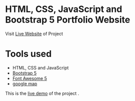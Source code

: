 HTML, CSS, JavaScript and Bootstrap 5 Portfolio Website
=======
Visit [Live Website](https://app.flonnect.com/view/video/kateakshay165/Flonnect_2023-01-01_2f69ed86-38be-4fac-8e43-4fca417baeef) of Project

# Tools used #
* HTML, CSS and JavaScript
* [Bootstrap 5](https://getbootstrap.com/docs/5.0/getting-started/introduction/)
* [Font Awesome 5](https://fontawesome.com/)
* [google map](https://www.embed-map.com/)

This is the [live demo](https://app.flonnect.com/view/video/kateakshay165/Flonnect_2023-01-01_2f69ed86-38be-4fac-8e43-4fca417baeef) of the project . 

